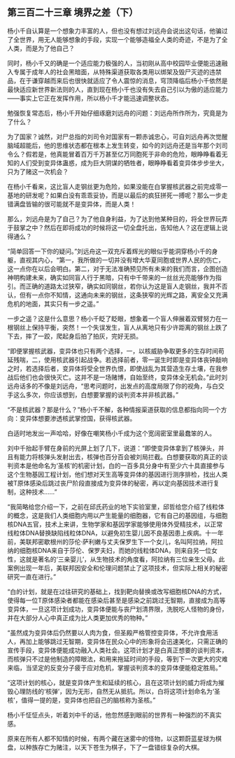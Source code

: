 ## 第三百二十三章 境界之差（下）
杨小千自认算是一个想象力丰富的人，但也没有想过刘远舟会说出这句话，他骗过了全世界，用无人能够想象的手段，实现一个能够造福全人类的奇迹，不是为了全人类，而是为了他自己？

同时，杨小千又的确是一个适应能力极强的人，当初刚从高中校园毕业便能迅速融入专属于成年人的社会黑暗面，从特殊渠道获取各类用以绑架及毁尸灭迹的违禁品，在于谦穿越而来后也很快就适应了令人震惊的消息，穹顶降临后杨小千依然是最快适应新世界新法则的人，直到现在杨小千也没有失去自己引以为傲的适应能力——事实上它正在发挥作用，所以杨小千才能迅速调整状态。

勉强恢复常态后，杨小千开始仔细琢磨刘远舟的问题：刘远舟所作所为，究竟是为了什么？

为了国家？诚然，对尸总指的刘司令对国家有一颗赤诚忠心，可自刘远舟再次觉醒脑域超能后，他的思维状态都在根本上发生转变，如今的刘远舟还是当年那个刘司令么？假若是，他真能冒着百万千万甚至亿万同胞死于非命的危险，眼睁睁看着无知的人们受到变异体蛊惑，成为巨大阴谋的牺牲者，眼睁睁看着变异体步步坐大，只为了赌这一次机会？

在杨小千看来，这比盲人走钢丝更为危险，如果没能在白掌握核武器之前完成零一基地的研发呢？如果白没有乖乖妥协，而是以最后的疯狂拼死一搏呢？那么一步走错满盘皆输的很可能就不是变异体，而是人类！

那么，刘远舟是为了自己？为了他自身利益，为了达到他某种目的，将全世界玩弄于鼓掌之中？然后在即将成功的时候将这一切全盘托出，告知他人？这在逻辑上说得通么？

“简单回答一下你的疑问。”刘远舟这一双充斥着辉光的眼似乎能洞穿杨小千的身躯，直视其内心，“第一，我所做的一切并没有增大华夏同胞或世界人民的伤亡，这一点你在以后会明白。第二，对于无法准确预见所有未来的我们而言，企图创造神明构建未来，确实如同盲人行于黑暗，只有中千带来的一丝丝光亮能够作为指引。而正确的道路太过狭窄，确实如同钢丝，若你认为这是盲人走钢丝，我并不否认，但有一点你不知情，这通向未来的钢丝，这条狭窄的光辉之路，离安全又充满危机的地面，其实只有一步之遥。”

一步之遥？这是什么意思？杨小千眨了眨眼，想象着一个盲人伸展着双臂努力在一根钢丝上保持平衡，突然！一个失误发生，盲人从离地只有少许距离的钢丝上跌了下去，摔了一跤，爬起身后拍了拍灰，完好无损。

“即便掌握核武器，变异体也只有两个选择，一，以核威胁争取更多的生存时间苟延残喘，二，使用核武器引起战争。若选择前者，零一诞生时即是变异体丧钟敲响之时，若选择后者，变异体将受全世界仇恨，即使战乱为其营造生存土壤，在我参战后他们也会很快灭亡。这并不是一场赌博，自始至终，变异体全无机会。”此时刘远舟话多的不像是刘远舟，“思考问题时，出发点的高度局限了你的视角，与白交手这么多次，你应该想到，白想要掌握的谈判资本并非核武器。”

“不是核武器？那是什么？”杨小千不解，各种情报渠道获取的信息都指向同一个方向：变异体想要渗透核武掌控国，获得核武器。

白适时地发出一声哈哈，好像在嘲笑杨小千成为这个宽阔密室里最蠢笨的人。

刘中千抬起手臂在身前的光屏上划了几下，说道：“即使变异体拿到了核弹头，并且有能力将核弹头发射出去，核弹也百分百会被刘局拦截。白想要获取的真正的谈判资本是他命名为‘圣核’的机密计划，白的一百多具分身中有至少六十具直接参与这个生物基因工程计划，他们想对天生高等变异体的基因进行测序排检，找出人类被T原体感染后跳过丧尸阶段直接成为变异体的秘密，再以定向基因技术进行复制，这种技术……”

“我简略给您介绍一下，之前在邱氏药业的地下实验室里，邱哲给您介绍了线粒体的概念，这是我们人类细胞内用以产生能量的细胞器，它有自己的基因组，与细胞核DNA五官，技术上来讲，生物学家和基因学家能够使用体外受精技术，以正常线粒体DNA替换缺陷线粒体DNA，以避免初生婴儿因不良基因患上疾病。十一年前，美联邦密歇根州的莎伦·萨利嫩与丈夫保罗生下一个女儿，名叫阿拉纳，阿拉纳的细胞核DNA来自于莎伦、保罗夫妇，而她的线粒体DNA，则来自另一位女性，这就是著名的‘三亲婴儿’，从生物技术的角度看，阿拉纳有三位亲生父母。此案例出现一年后，美联邦因安全和伦理问题禁止了这项技术，但实际上相关的秘密研究一直在进行。”

“白的计划，就是在过往研究的基础上，找到靶向替换或改写细胞核DNA的方式，使得每一位T原体感染者都能在感染后甚至是感染之前跳过无智期，直接成为高等变异体，一旦这项计划成功，变异体便能与丧尸划清界限，洗脱吃人怪物的身份，并在大部分人心中真正成为比人类更加优秀的物种。”

“虽然成为变异体后仍然要以人肉为食，但圣殿严格管控变异体，不允许食用活人，再加上能够跳过无智期，变异体在民众心中的形象将会迅速美化，只需正确的宣传手段，变异体便能成功融入人类社会。这项计划才是白真正想要的谈判资本，而核弹只不过是他制造的障眼法，和用来拖延时间的手段，等到下一次更大的灾难来临，当坚定的反变分子疲于应对危机，掌握谈判资本的变异体便能稳定胜局。”

“这项计划的核心，就是变异体产生和延续的核心，且在这项计划的威力将成为摧毁心理防线的‘核弹’，因为无形，自然无从抵抗。所以，白将这项计划命名为‘圣核’，值得一提的是，变异体也把自己的脑核称为圣核。”

杨小千怔怔点头，听着刘中千的话，他忽然感到眼前的世界有一种强烈的不真实感。

原来在所有人都不知情的时候，有两个藏在迷雾中的怪物，以这颗蔚蓝星球为棋盘，以种族存亡为赌注，以天下苍生为棋子，下了一盘错综复杂的大棋。

